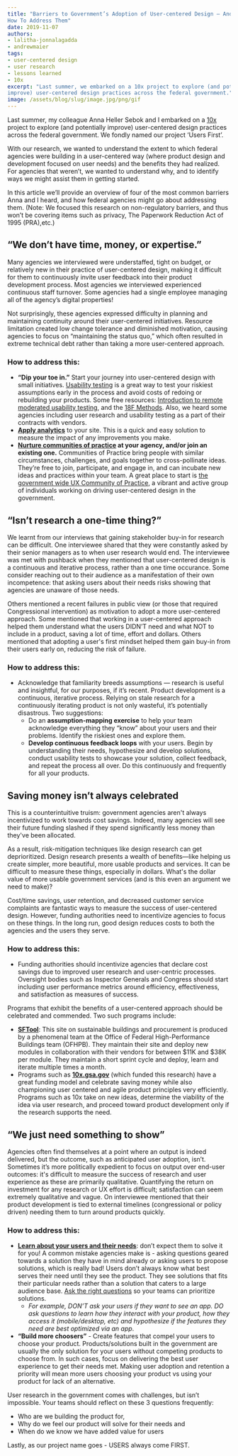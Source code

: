 ```yaml
---
title: "Barriers to Government’s Adoption of User-centered Design — And
How To Address Them"
date: 2019-11-07
authors:
- lalitha-jonnalagadda
- andrewmaier
tags:
- user-centered design
- user research
- lessons learned
- 10x
excerpt: "Last summer, we embarked on a 10x project to explore (and potentially
improve) user-centered design practices across the federal government."
image: /assets/blog/slug/image.jpg/png/gif
---
```


Last summer, my colleague Anna Heller Sebok and I embarked on a
[10x](https://10x.gsa.gov) project to explore (and potentially
improve) user-centered design practices across the federal government.
We fondly named our project ‘Users First’.

With our research, we wanted to understand the extent to which federal
agencies were building in a user-centered way (where product design and
development focused on user needs) and the benefits they had realized.
For agencies that weren’t, we wanted to understand why, and to identify
ways we might assist them in getting started.

In this article we’ll provide an overview of four of the most common
barriers Anna and I heard, and how federal agencies might go about
addressing them. (Note: We focused this research on non-regulatory
barriers, and thus won’t be covering items such as privacy, The
Paperwork Reduction Act of 1995 (PRA),etc.)

## “We don’t have time, money, or expertise.”

Many agencies we interviewed were understaffed, tight on budget, or
relatively new in their practice of user-centered design, making it
difficult for them to continuously invite user feedback into their
product development process. Most agencies we interviewed experienced
continuous staff turnover. Some agencies had a single employee managing
all of the agency’s digital properties!

Not surprisingly, these agencies expressed difficulty in planning and
maintaining continuity around their user-centered initiatives. Resource
limitation created low change tolerance and diminished motivation,
causing agencies to focus on “maintaining the status quo,” which often
resulted in extreme technical debt rather than taking a more
user-centered approach.

### How to address this:

- **“Dip your toe in.”** Start your journey into user-centered design with small initiatives. [Usability testing](https://methods.18f.gov/validate/usability-testing/) is a great way to test your riskiest assumptions early in the process and avoid costs of redoing or rebuilding your products. Some free resources: [Introduction to remote moderated usability testing](https://18f.gsa.gov/2018/11/14/introduction-to-remote-moderated-usability-testing-part-1/), and the [18F Methods](https://methods.18f.gov/). Also, we heard some agencies including user research and usability testing as a part of their contracts with vendors.
- **[Apply analytics](https://digital.gov/dap/)** to your site. This is a quick and easy solution to measure the impact of any improvements you make.
- **[Nurture communities of practice](https://18f.gsa.gov/2019/03/07/six-ways-we-improved-tts-design-research-guild/) at your agency, and/or join an existing one.** Communities of Practice bring people with similar circumstances, challenges, and goals together to cross-pollinate ideas. They’re free to join, participate, and engage in, and can incubate new ideas and practices within your team. A great place to start is [the government wide UX Community of Practice](https://digital.gov/communities/user-experience/), a vibrant and active group of individuals working on driving user-centered design in the government.

## “Isn’t research a one-time thing?”

We learnt from our interviews that gaining stakeholder buy-in for
research can be difficult. One interviewee shared that they were
constantly asked by their senior managers as to when user research would
end. The interviewee was met with pushback when they mentioned that
user-centered design is a continuous and iterative process, rather than
a one time occurance. Some consider reaching out to their audience as a
manifestation of their own incompetence: that asking users about their
needs risks showing that agencies are unaware of those needs.

Others mentioned a recent failures in public view (or those that
required Congressional intervention) as motivation to adopt a more
user-centered approach. Some mentioned that working in a user-centered
approach helped them understand what the users DIDN’T need and what NOT
to include in a product, saving a lot of time, effort and dollars.
Others mentioned that adopting a user's first mindset helped them gain
buy-in from their users early on, reducing the risk of failure.

### How to address this:

-   Acknowledge that familiarity breeds assumptions — research is useful and insightful, for our purposes, if it’s recent. Product development is a continuous, iterative process. Relying on stale research for a continuously iterating product is not only wasteful, it’s potentially disastrous. Two suggestions:
    -   Do an **assumption-mapping exercise** to help your team acknowledge everything they “know” about your users and their problems. Identify the riskiest ones and explore them.
    -   **Develop continuous feedback loops** with your users. Begin by understanding their needs, hypothesize and develop solutions, conduct usability tests to showcase your solution, collect feedback, and repeat the process all over. Do this continuously and frequently for all your products.

## Saving money isn’t always celebrated

This is a counterintuitive truism: government agencies aren't always incentivized to work towards cost savings. Indeed, many agencies will
see their future funding slashed if they spend significantly less money than they've been allocated.

As a result, risk-mitigation techniques like design research can get deprioritized. Design research presents a wealth of benefits—like
helping us create simpler, more beautiful, more usable products and
services. It can be difficult to measure these things, especially in
dollars. What's the dollar value of more usable government services (and
is this even an argument we need to make)?

Cost/time savings, user retention, and decreased customer service
complaints are fantastic ways to measure the success of user-centered
design. However, funding authorities need to incentivize agencies to
focus on these things. In the long run, good design reduces costs to
both the agencies and the users they serve.

### How to address this:

-   Funding authorities should incentivize agencies that declare cost savings due to improved user research and user-centric processes. Oversight bodies such as Inspector Generals and Congress should start including user performance metrics around efficiency, effectiveness, and satisfaction as measures of success.

Programs that exhibit the benefits of a user-centered approach should be
celebrated and commended. Two such programs include:

  -   **[SFTool](https://sftool.gov/)**: This site on sustainable buildings and procurement is produced by a phenomenal team at the Office of Federal High-Performance Buildings team (OFHPB). They maintain their site and deploy new modules in collaboration with their vendors for between $11K and $38K per module. They maintain a short sprint cycle and deploy, learn and iterate multiple times a month.
  -   Programs such as **[10x.gsa.gov](https://10x.gsa.gov/)** (which funded this research) have a great funding model and celebrate saving money while also championing user centered and agile product principles very efficiently. Programs such as 10x take on new ideas, determine the viability of the idea via user research, and proceed toward product development only if the research supports the need.

## “We just need something to show”

Agencies often find themselves at a point where an output is indeed
delivered, but the outcome, such as anticipated user adoption, isn’t.
Sometimes it’s more politically expedient to focus on output over
end-user outcomes: it's difficult to measure the success of research and
user experience as these are primarily qualitative. Quantifying the
return on investment for any research or UX effort is difficult;
satisfaction can seem extremely qualitative and vague. On interviewee
mentioned that their product development is tied to external timelines
(congressional or policy driven) needing them to turn around products
quickly.

### How to address this:

- **[Learn about your users and their needs](https://playbook.cio.gov/#play1)**: don’t expect them to solve it for you! A common mistake agencies make is - asking questions geared towards a solution they have in mind already or asking users to propose solutions, which is really bad! Users don’t always know what best serves their need until they see the product. They see solutions that fits their particular needs rather than a solution that caters to a large audience base. [Ask the right questions](https://methods.18f.gov/discover/stakeholder-and-user-interviews/) so your teams can prioritize solutions.
    -   *For example, DON’T ask your users if they want to see an app. DO ask questions to learn how they interact with your product, how they access it (mobile/desktop, etc) and hypothesize if the features they need are best optimized via an app*.
-   **“Build more choosers”** - Create features that compel your users to choose your product. Products/solutions built in the government are usually the only solution for your users without competing products to choose from. In such cases, focus on delivering the best user experience to get their needs met. Making user adoption and retention a priority will mean more users choosing your product vs using your product for lack of an alternative.

User research in the government comes with challenges, but isn’t impossible. Your teams should reflect on these 3 questions frequently:

-   Who are we building the product for,
-   Why do we feel our product will solve for their needs and
-   When do we know we have added value for users

Lastly, as our project name goes - USERS always come FIRST.
